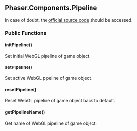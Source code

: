 ## Phaser.Components.Pipeline

In case of doubt, the [official source code](https://github.com/photonstorm/phaser) should be accessed.

### Public Functions

#### initPipeline()
Set initial WebGL pipeline of game object.

#### setPipeline()
Set active WebGL pipeline of game object.

#### resetPipeline()
Reset WebGL pipeline of game object back to default.

#### getPipelineName()
Get name of WebGL pipeline of game object.
